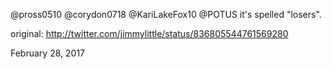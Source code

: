 @pross0510 @corydon0718 @KariLakeFox10 @POTUS it's spelled "losers". 

original: http://twitter.com/jimmylittle/status/836805544761569280 

February 28, 2017